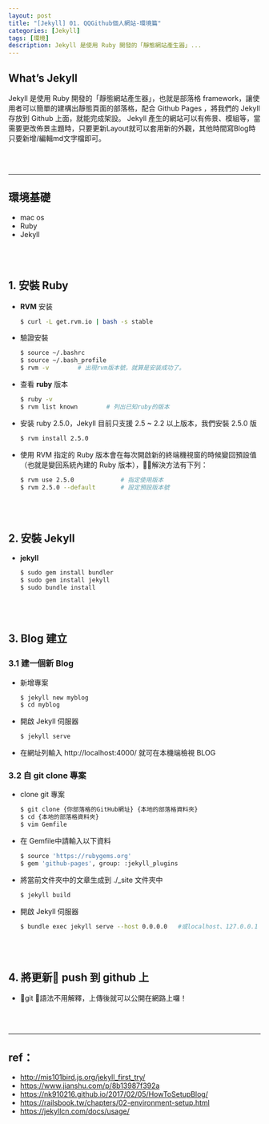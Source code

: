 ```yaml
---
layout: post
title: "[Jekyll] 01. QQGithub個人網站-環境篇"
categories: [Jekyll]
tags: [環境]
description: Jekyll 是使用 Ruby 開發的「靜態網站產生器」...
---
```



## What’s Jekyll

Jekyll 是使用 Ruby 開發的「靜態網站產生器」，也就是部落格 framework，讓使用者可以簡單的建構出靜態頁面的部落格，配合 Github Pages ，將我們的 Jekyll 存放到 Github 上面，就能完成架設。
Jekyll 產生的網站可以有佈景、模組等，當需要更改佈景主題時，只要更新Layout就可以套用新的外觀，其他時間寫Blog時只要新增/編輯md文字檔即可。


<br/><br/>

***

## 環境基礎

- mac os
- Ruby
- Jekyll

<br/><br/>

## 1. 安裝 Ruby

- **RVM** 安装

    ```bash 
    $ curl -L get.rvm.io | bash -s stable
    ```

- 驗證安裝

    ```bash
    $ source ~/.bashrc
    $ source ~/.bash_profile
    $ rvm -v        # 出現rvm版本號，就算是安装成功了。
    ```

- 查看 **ruby** 版本

    ```bash
    $ ruby -v
    $ rvm list known        # 列出已知ruby的版本
    ```

- 安装 ruby 2.5.0，Jekyll 目前只支援 2.5 ~ 2.2 以上版本，我們安裝 2.5.0 版

    ```bash
    $ rvm install 2.5.0
    ```

- 使用 RVM 指定的 Ruby 版本會在每次開啟新的終端機視窗的時候變回預設值（也就是變回系統內建的 Ruby 版本），解決方法有下列：

    ```bash
    $ rvm use 2.5.0             # 指定使用版本
    $ rvm 2.5.0 --default       # 設定預設版本號
    ```


<br/><br/>

## 2. 安裝 Jekyll

- **jekyll**

    ```bash
    $ sudo gem install bundler
    $ sudo gem install jekyll
    $ sudo bundle install
    ```


<br/><br/>

## 3. Blog 建立

### 3.1 建一個新 Blog

- 新增專案

    ```bash
    $ jekyll new myblog
    $ cd myblog
    ```

- 開啟 Jekyll 伺服器

    ```bash
    $ jekyll serve
    ```

- 在網址列輸入 http://localhost:4000/ 就可在本機端檢視 BLOG

### 3.2 自 git clone 專案

- clone git 專案

    ```bash
    $ git clone {你部落格的GitHub網址} {本地的部落格資料夾}
    $ cd {本地的部落格資料夾}
    $ vim Gemfile
    ```

- 在 Gemfile中請輸入以下資料

    ```bash
    $ source 'https://rubygems.org'
    $ gem 'github-pages', group: :jekyll_plugins
    ```

- 將當前文件夾中的文章生成到 ./_site 文件夾中

    ```bash
    $ jekyll build
    ```

- 開啟 Jekyll 伺服器

    ```bash
    $ bundle exec jekyll serve --host 0.0.0.0   #或localhost、127.0.0.1
    ```

<br/><br/>

## 4. 將更新 push 到 github 上

- git 語法不用解釋，上傳後就可以公開在網路上囉！


<br/><br/>

***

## ref：
- http://mis101bird.js.org/jekyll_first_try/
- https://www.jianshu.com/p/8b13987f392a
- https://nk910216.github.io/2017/02/05/HowToSetupBlog/
- https://railsbook.tw/chapters/02-environment-setup.html
- https://jekyllcn.com/docs/usage/